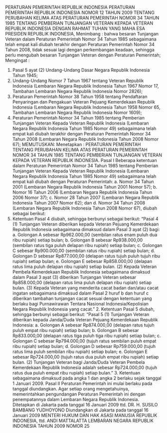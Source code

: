  PERATURAN PEMERINTAH REPUBLIK INDONESIA PERATURAN PEMERINTAH REPUBLIK INDONESIA NOMOR 12 TAHUN 2009 TENTANG PERUBAHAN KELIMA ATAS PERATURAN PEMERINTAH NOMOR 34 TAHUN 1985 TENTANG PEMBERIAN TUNJANGAN VETERAN KEPADA VETERAN REPUBLIK INDONESIA
DENGAN RAHMAT TUHAN YANG MAHA ESA PRESIDEN REPUBLIK INDONESIA,
Menimbang :
 bahwa besaran Tunjangan Veteran dalam Peraturan Pemerintah Nomor 34 Tahun 1985 sebagaimana telah empat kali diubah terakhir dengan Peraturan Pemerintah Nomor 34 Tahun 2008, tidak sesuai lagi dengan perkembangan keadaan, sehingga perlu mengubah besaran Tunjangan Veteran dengan Peraturan Pemerintah;
Mengingat :

1. Pasal 5 ayat (2) Undang-Undang Dasar Negara Republik Indonesia Tahun 1945;
2. Undang-Undang Nomor 7 Tahun 1967 tentang Veteran Republik Indonesia (Lembaran Negara Republik Indonesia Tahun 1967 Nomor 17, Tambahan Lembaran Negara Republik Indonesia Nomor 2826);
3. Peraturan Pemerintah Nomor 38 Tahun 1958 tentang Pendaftaran Penyaringan dan Pengakuan Veteran Pejuang Kemerdekaan Republik Indonesia (Lembaran Negara Republik Indonesia Tahun 1958 Nomor 65, Tambahan Lembaran Negara Republik Indonesia Nomor 1609);
4. Peraturan Pemerintah Nomor 34 Tahun 1985 tentang Pemberian Tunjangan Veteran Kepada Veteran Republik Indonesia (Lembaran Negara Republik Indonesia Tahun 1985 Nomor 49) sebagaimana telah empat kali diubah terakhir dengan Peraturan Pemerintah Nomor 34 Tahun 2008 (Lembaran Negara Republik Indonesia Tahun 2008 Nomor 67);
MEMUTUSKAN:
 Menetapkan : PERATURAN PEMERINTAH TENTANG PERUBAHAN KELIMA ATAS PERATURAN PEMERINTAH NOMOR 34 TAHUN 1985 TENTANG PEMBERIAN TUNJANGAN VETERAN KEPADA VETERAN REPUBLIK INDONESIA.
Pasal I
Beberapa ketentuan dalam Peraturan Pemerintah Nomor 34 Tahun 1985 tentang Pemberian Tunjangan Veteran Kepada Veteran Republik Indonesia (Lembaran Negara Republik Indonesia Tahun 1985 Nomor 49) sebagaimana telah empat kali diubah dengan Peraturan Pemerintah:
a. Nomor 34 Tahun 2001 (Lembaran Negara Republik Indonesia Tahun 2001 Nomor 57);
b. Nomor 16 Tahun 2006 (Lembaran Negara Republik Indonesia Tahun 2006 Nomor 37);
c. Nomor 28 Tahun 2007 (Lembaran Negara Republik Indonesia Tahun 2007 Nomor 62); dan
d. Nomor 34 Tahun 2008 (Lembaran Negara Republik Indonesia Tahun 2008 Nomor 67), diubah sebagai berikut:
1. Ketentuan Pasal 4 diubah, sehingga berbunyi sebagai berikut: “Pasal 4 (1) Tunjangan Veteran diberikan kepada Veteran Pejuang Kemerdekaan Republik Indonesia sebagaimana dimaksud dalam Pasal 3 ayat (2) bagi:
a. Golongan A sebesar Rp962.000,00 (sembilan ratus enam puluh dua ribu rupiah) setiap bulan;
b. Golongan B sebesar Rp938.000,00 (sembilan ratus tiga puluh delapan ribu rupiah) setiap bulan;
c. Golongan C sebesar Rp900.000,00 (sembilan ratus ribu rupiah) setiap bulan;
d. Golongan D sebesar Rp877.000,00 (delapan ratus tujuh puluh tujuh ribu rupiah) setiap bulan;
e. Golongan E sebesar Rp858.000,00 (delapan ratus lima puluh delapan ribu rupiah) setiap bulan.
(2) Kepada Veteran Pembela Kemerdekaan Republik Indonesia sebagaimana dimaksud dalam Pasal 3 ayat (3) diberikan Tunjangan Veteran sebesar Rp858.000,00 (delapan ratus lima puluh delapan ribu rupiah) setiap bulan.
(3) Kepada Veteran yang menderita cacat badan dan/atau cacat ingatan sebagaimana dimaksud dalam Pasal 2 huruf b dan huruf c diberikan tambahan tunjangan cacat sesuai dengan ketentuan yang berlaku bagi Purnawirawan Tentara Nasional Indonesia/Kepolisian Negara Republik Indonesia yang cacat.” 2. Ketentuan Pasal 5 diubah, sehingga berbunyi sebagai berikut: “Pasal 5 (1) Tunjangan Veteran diberikan kepada Janda/Duda Veteran Pejuang Kemerdekaan Republik Indonesia:
a. Golongan A sebesar Rp874.000,00 (delapan ratus tujuh puluh empat ribu rupiah) setiap bulan;
b. Golongan B sebesar Rp833.000,00 (delapan ratus tiga puluh tiga ribu rupiah) setiap bulan;
c. Golongan C sebesar Rp794.000,00 (tujuh ratus sembilan puluh empat ribu rupiah) setiap bulan;
d. Golongan D sebesar Rp759.000,00 (tujuh ratus lima puluh sembilan ribu rupiah) setiap bulan;
e. Golongan E sebesar Rp724.000,00 (tujuh ratus dua puluh empat ribu rupiah) setiap bulan.
(2) Tunjangan Veteran bagi Janda/Duda Veteran Pembela Kemerdekaan Republik Indonesia adalah sebesar Rp724.000,00 (tujuh ratus dua puluh empat ribu rupiah) setiap bulan.” 3. Ketentuan sebagaimana dimaksud pada angka 1 dan angka 2 berlaku sejak tanggal 1 Januari 2009.
Pasal II
Peraturan Pemerintah ini mulai berlaku pada tanggal diundangkan.
Agar setiap orang mengetahuinya, memerintahkan pengundangan Peraturan Pemerintah ini dengan penempatannya dalam Lembaran Negara Republik Indonesia. Ditetapkan di Jakarta pada tanggal 16 Januari 2009 ttd. DR. H. SUSILO BAMBANG YUDHOYONO Diundangkan di Jakarta pada tanggal 16 Januari 2009 MENTERI HUKUM DAN HAK ASASI MANUSIA REPUBLIK INDONESIA, ttd. ANDI MATTALATTA LEMBARAN NEGARA REPUBLIK INDONESIA TAHUN 2009 NOMOR 25